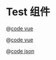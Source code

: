 # Test 组件

<Test />

@[code vue](~/Test.vue)

@[code vue](@/Button/Button.vue)

@[code json](_/package.json)
